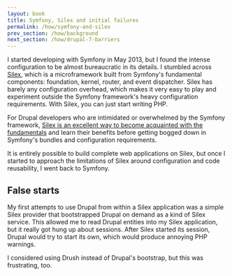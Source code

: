 ```yaml
---
layout: book
title: Symfony, Silex and initial failures
permalink: /how/symfony-and-silex
prev_section: /how/background
next_section: /how/drupal-7-barriers
---
```


I started developing with Symfony in May 2013, but I found the intense configuration to be almost bureaucratic in its details. I stumbled across [Silex](http://silex.sensiolabs.org), which is a microframework built from Symfony's fundamental components: foundation, kernel, router, and event dispatcher. Silex has barely any configuration overhead, which makes it very easy to play and experiment outside the Symfony framework's heavy configuration requirements. With Silex, you can just start writing PHP.

For Drupal developers who are intimidated or overwhelmed by the Symfony framework, [Silex is an excellent way to become acquainted with the fundamentals](https://igor.io/2013/09/02/how-heavy-is-silex.html) and learn their benefits before getting bogged down in Symfony's bundles and configuration requirements.

It is entirely possible to build complete web applications on Silex, but once I started to approach the limitations of Silex around configuration and code reusability, I went back to Symfony.

## False starts

My first attempts to use Drupal from within a Silex application was a simple Silex provider that bootstrapped Drupal on demand as a kind of Silex service. This allowed me to read Drupal entities into my Silex application, but it really got hung up about sessions. After Silex started its session, Drupal would try to start its own, which would produce annoying PHP warnings.

I considered using Drush instead of Drupal's bootstrap, but this was frustrating, too.
